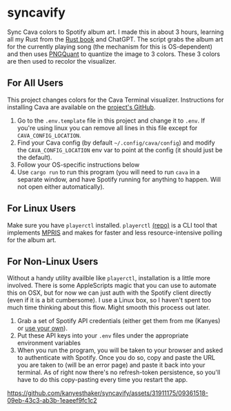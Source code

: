 # syncavify
Sync Cava colors to Spotify album art. I made this in about 3 hours, learning all my Rust from the [Rust book](https://doc.rust-lang.org/book/) and ChatGPT.
The script grabs the album art for the currently playing song (the mechanism for this is OS-dependent) and then uses [PNGQuant](https://pngquant.org/) to quantize the image to 3 colors. These 3 colors are then used to recolor the visualizer.

## For All Users
This project changes colors for the Cava Terminal visualizer. Instructions for installing Cava are available on the [project's GitHub](https://github.com/karlstav/cava).

1. Go to the `.env.template` file in this project and change it to `.env`. If you're using linux you can remove all lines in this file except for `CAVA_CONFIG_LOCATION`.
2. Find your Cava config (by default `~/.config/cava/config`) and modify the `CAVA_CONFIG_LOCATION` env var to point at the config (it should just be the default).
3. Follow your OS-specific instructions below
4. Use `cargo run` to run this program (you will need to run `cava` in a separate window, and have Spotify running for anything to happen. Will not open either automatically).

## For Linux Users
Make sure you have `playerctl` installed. `playerctl` [(repo)](https://github.com/altdesktop/playerctl) is a CLI tool that implements [MPRIS](https://specifications.freedesktop.org/mpris-spec/latest/) and makes for faster and less resource-intensive polling for the album art.


## For Non-Linux Users
Without a handy utility availble like `playerctl`, installation is a little more involved. There is some AppleScripts magic that you can use to automate this on OSX, but for now
we can just auth with the Spotify client directly (even if it is a bit cumbersome). I use a Linux box, so I haven't spent too much time thinking about this flow. Might smooth this process out later.

1. Grab a set of Spotify API credentials (either get them from me (Kanyes) or [use your own](https://developer.spotify.com/dashboard/create)).
2. Put these API keys into your `.env` files under the appropriate environment variables
3. When you run the program, you will be taken to your browser and asked to authenticate with Spotify. Once you do so, copy and paste the URL you are taken to (will be an error page) and paste it back into your terminal. As of right now there's no refresh-token persistence, so you'll have to do this copy-pasting every time you restart the app.

https://github.com/kanyesthaker/syncavify/assets/31911175/09361518-09eb-43c3-ab3b-1eaeef9fc1c2

